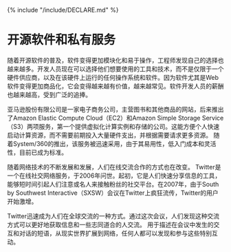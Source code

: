 {% include "/include/DECLARE.md" %}

# 开源软件和私有服务

随着开源软件的普及，软件变得更加模块化和易于操作，工程师发现自己的选择也越来越多。开发人员现在可以选择他们想要使用的工具和技术，而不是仅限于一个硬件供应商，以及在该硬件上运行的任何操作系统和软件。因为软件尤其是Web软件变得更加商品化，它会变得越来越有价值，越来越常见。软件开发人员的薪酬也越来越高，受到广泛的追捧。

亚马逊股份有限公司是一家电子商务公司，主营图书和其他商品的网站，后来推出了Amazon Elastic Compute Cloud（EC2）和Amazon Simple Storage Service（S3）两项服务，第一个提供虚拟化计算实例和存储的公司。这能方便个人快速启动计算资源，而不需要前期投入大量硬件支出，并根据需要请求更多资源。 随着System/360的推出，该服务被迅速采用，由于其易用性，低入门成本和灵活性，目前已成为标准。

随着网络技术的不断发展和发展，人们在线交流合作的方式也在改变。 Twitter是一个在线社交网络服务，于2006年问世。起初，它是人们快速分享信息的工具，能够短时间引起人们注意或名人来接触粉丝的社交平台。在2007年，由于South by Southwest Interactive（SXSW）会议在Twitter上疯狂流传，Twitter的用户开始激增。

Twitter迅速成为人们在全球交流的一种方式。通过这次会议，人们发现这种交流方式可以更好地获取信息和一些志同道合的人交流。 用于描述在会议中发生的交互和对话的短语，从现实世界扩展到网络，任何人都可以发现和参与这些特别互动。
